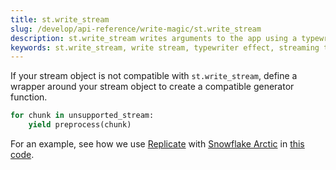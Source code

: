 ```yaml
---
title: st.write_stream
slug: /develop/api-reference/write-magic/st.write_stream
description: st.write_stream writes arguments to the app using a typewriter effect.
keywords: st.write_stream, write stream, typewriter effect, streaming text, animated text, progressive display, streaming output, text animation
---
```


<Autofunction function="streamlit.write_stream" />

<Tip>

If your stream object is not compatible with `st.write_stream`, define a wrapper around your stream object to create a compatible generator function.

```python
for chunk in unsupported_stream:
    yield preprocess(chunk)
```

For an example, see how we use [Replicate](https://replicate.com/docs/get-started/python) with [Snowflake Arctic](https://www.snowflake.com/en/data-cloud/arctic/) in [this code](https://github.com/streamlit/snowflake-arctic-st-demo/blob/0f0d8b49f328f72ae58ced2e9000790fb5e56e6f/simple_app.py#L58).

</Tip>
